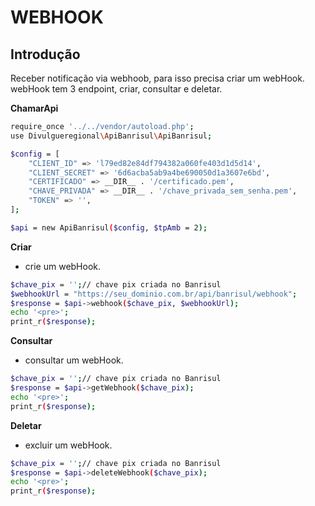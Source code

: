 # WEBHOOK

## Introdução

Receber notificação via webhoob, para isso precisa criar um webHook.<br>
webHook tem 3 endpoint, criar, consultar e deletar.<br>

**ChamarApi**

```bash
require_once '../../vendor/autoload.php';
use Divulgueregional\ApiBanrisul\ApiBanrisul;

$config = [
    "CLIENT_ID" => 'l79ed82e84df794382a060fe403d1d5d14',
    "CLIENT_SECRET" => '6d6acba5ab9a4be690050d1a3607e6bd',
    "CERTIFICADO" => __DIR__ . '/certificado.pem',
    "CHAVE_PRIVADA" => __DIR__ . '/chave_privada_sem_senha.pem',
    "TOKEN" => '',
];

$api = new ApiBanrisul($config, $tpAmb = 2);
```

**Criar**

- crie um webHook.

```bash
$chave_pix = '';// chave pix criada no Banrisul
$webhookUrl = "https://seu_dominio.com.br/api/banrisul/webhook";
$response = $api->webhook($chave_pix, $webhookUrl);
echo '<pre>';
print_r($response);
```

**Consultar**

- consultar um webHook.

```bash
$chave_pix = '';// chave pix criada no Banrisul
$response = $api->getWebhook($chave_pix);
echo '<pre>';
print_r($response);
```

**Deletar**

- excluir um webHook.

```bash
$chave_pix = '';// chave pix criada no Banrisul
$response = $api->deleteWebhook($chave_pix);
echo '<pre>';
print_r($response);
```
